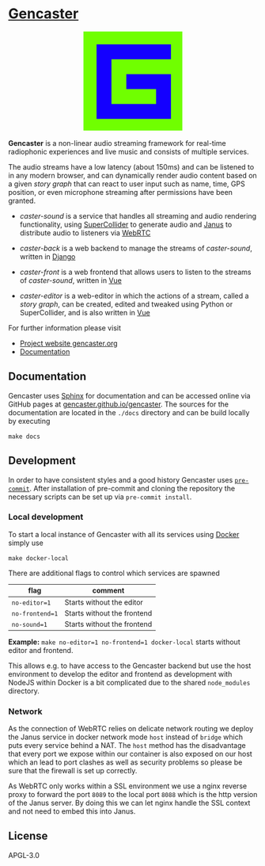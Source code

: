 # [Gencaster](https://gencaster.org)

<p align="center">
  <img width="200" height="200" src="./docs/_static/logo.png">
</p>

**Gencaster** is a non-linear audio streaming framework for real-time radiophonic experiences and live music and consists of multiple services.

The audio streams have a low latency (about 150ms) and can be listened to in any modern browser, and can dynamically render audio content based on a given *story graph* that can react to user input such as name, time, GPS position, or even microphone streaming after permissions have been granted.

* *caster-sound* is a service that handles all streaming and audio rendering functionality, using [SuperCollider](https://supercollider.github.io/) to generate audio and [Janus](https://janus.conf.meetecho.com) to distribute audio to listeners via [WebRTC](https://janus.conf.meetecho.com)

* *caster-back* is a web backend to manage the streams of *caster-sound*, written in [Django](https://www.djangoproject.com/)

* *caster-front* is a web frontend that allows users to listen to the streams of *caster-sound*, written in [Vue](https://vuejs.org/)

* *caster-editor* is a web-editor in which the actions of a stream, called a *story graph*, can be created, edited and tweaked using Python or SuperCollider, and is also written in [Vue](https://vuejs.org/)


For further information please visit

* [Project website gencaster.org](https://gencaster.org)
* [Documentation](https://gencaster.github.io/gencaster)

## Documentation

Gencaster uses [Sphinx](https://www.sphinx-doc.org/en/master/) for documentation and can be accessed online via GitHub pages at [gencaster.github.io/gencaster](https://gencaster.github.io/gencaster).
The sources for the documentation are located in the `./docs` directory and can be build locally by executing

```shell
make docs
```

## Development

In order to have consistent styles and a good history Gencaster uses [`pre-commit`](https://pre-commit.com/).
After installation of pre-commit and cloning the repository the necessary scripts can be set up via `pre-commit install`.

### Local development

To start a local instance of Gencaster with all its services using [Docker](https://www.docker.com/) simply use

```shell
make docker-local
```

There are additional flags to control which services are spawned

flag | comment
--- | ---
`no-editor=1` | Starts without the editor
`no-frontend=1` | Starts without the frontend
`no-sound=1` | Starts without the frontend

**Example:** `make no-editor=1 no-frontend=1 docker-local` starts without editor and frontend.

This allows e.g. to have access to the Gencaster backend but use the host environment to develop the editor and frontend as development with NodeJS within Docker is a bit complicated due to the shared `node_modules` directory.

### Network

As the connection of WebRTC relies on delicate network routing we deploy the Janus service in docker network mode `host` instead of `bridge` which puts every service behind a NAT.
The `host` method has the disadvantage that every port we expose within our container is also exposed on our host which an lead to port clashes as well as security problems so please be sure that the firewall is set up correctly.

As WebRTC only works within a SSL environment we use a nginx reverse proxy to forward the port `8089` to the local port `8088` which is the http version of the Janus server.
By doing this we can let nginx handle the SSL context and not need to embed this into Janus.

## License

APGL-3.0
